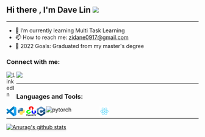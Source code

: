 ## Hi there , I'm Dave Lin <img src="https://media.giphy.com/media/hvRJCLFzcasrR4ia7z/giphy.gif" width="25px">

---

- 🌱 I’m currently learning Multi Task Learning
- 📫 How to reach me: zidane0917@gmail.com
- 🥅 2022 Goals: Graduated from my master's degree

### Connect with me:

<a href='https://www.linkedin.com/in/dave-jhe-li-lin/'>
<img style="paddin:5px;width:26px;" align="left" alt="LinkedIn" src="https://cdn.jsdelivr.net/npm/simple-icons@v3/icons/linkedin.svg" />
</a>
<a href='https://www.facebook.com/profile.php?id=100002510734342'>
<img style="paddin:5px;width:26px;" align="left" src="https://cdn.jsdelivr.net/npm/simple-icons@v3/icons/facebook.svg" />
</a>

<br />

---

### Languages and Tools:

<img style="paddin:5px;width:26px;" align="left" alt="Visual Studio Code" src="https://raw.githubusercontent.com/github/explore/main/topics/visual-studio-code/visual-studio-code.png" />
<img style="paddin:5px;width:26px;" align="left" alt="python" src="https://raw.githubusercontent.com/github/explore/main/topics/python/python.png" />
<img style="paddin:5px;width:26px;" align="left" alt="opencv" src="https://raw.githubusercontent.com/github/explore/main/topics/opencv/opencv.png" />
<img style="paddin:5px;width:26px;" align="left" alt="opencv" src="https://raw.githubusercontent.com/github/explore/main/topics/cpp/cpp.png" />
<img style="paddin:5px;width:140px;" align="left" alt="pytorch" src="https://raw.githubusercontent.com/pytorch/pytorch/master/docs/source/_static/img/pytorch-logo-dark.png" />
<img style="paddin:5px;width:26px;" align="left" alt="opencv" src="https://raw.githubusercontent.com/github/explore/main/topics/react/react.png" />

<br />

---

[![Anurag's github stats](https://github-readme-stats.vercel.app/api?username=zidane0000&theme=tokyonight)](https://github.com/zidane0000/github-readme-stats)
<!-- &show_icons=true&title_color=fff&icon_color=79ff97&text_color=9f9f9f&bg_color=151515 -->

<!--
**zidane0000/zidane0000** is a ✨ _special_ ✨ repository because its `README.md` (this file) appears on your GitHub profile.

Here are some ideas to get you started:

- 🔭 I’m currently working on NTUT ...
- 🌱 I’m currently learning ...
- 👯 I’m looking to collaborate on ...
- 🤔 I’m looking for help with ...
- 💬 Ask me about ...
- 📫 How to reach me: zidane0917@gmail.com...
- 😄 Pronouns: ...
- ⚡ Fun fact: ...
-->
